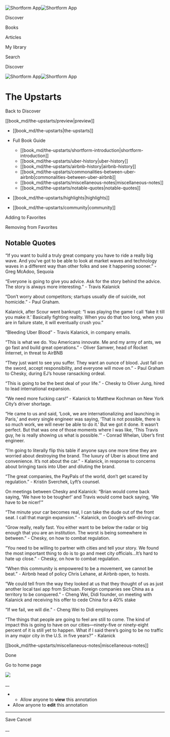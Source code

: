 ![Shortform App](/img/logo.36a2399e.svg)![Shortform App](/img/logo-dark.70c1b072.svg)

Discover

Books

Articles

My library

Search

Discover

![Shortform App](/img/logo.36a2399e.svg)![Shortform App](/img/logo-dark.70c1b072.svg)

# The Upstarts

Back to Discover

[[book_md/the-upstarts/preview|preview]]

  * [[book_md/the-upstarts|the-upstarts]]
  * Full Book Guide

    * [[book_md/the-upstarts/shortform-introduction|shortform-introduction]]
    * [[book_md/the-upstarts/uber-history|uber-history]]
    * [[book_md/the-upstarts/airbnb-history|airbnb-history]]
    * [[book_md/the-upstarts/commonalities-between-uber-airbnb|commonalities-between-uber-airbnb]]
    * [[book_md/the-upstarts/miscellaneous-notes|miscellaneous-notes]]
    * [[book_md/the-upstarts/notable-quotes|notable-quotes]]
  * [[book_md/the-upstarts/highlights|highlights]]
  * [[book_md/the-upstarts/community|community]]



Adding to Favorites 

Removing from Favorites 

## Notable Quotes

“If you want to build a truly great company you have to ride a really big wave. And you’ve got to be able to look at market waves and technology waves in a different way than other folks and see it happening sooner.” - Greg McAdoo, Sequoia

“Everyone is going to give you advice. Ask for the story behind the advice. The story is always more interesting.” - Travis Kalanick

“Don’t worry about competitors; startups usually die of suicide, not homicide.” - Paul Graham.

Kalanick, after Scour went bankrupt: “I was playing the game I call ‘fake it till you make it.’ Basically fighting reality. When you do that too long, when you are in failure state, it will eventually crush you.”

“Bleeding Uber Blood” - Travis Kalanick, in company emails.

“This is what we do. You Americans innovate. Me and my army of ants, we go fast and build great operations.” - Oliver Samwer, head of Rocket Internet, in threat to AirBNB

“They just want to see you suffer. They want an ounce of blood. Just fall on the sword, accept responsibility, and everyone will move on.” - Paul Graham to Chesky, during EJ’s house ransacking ordeal.

“This is going to be the best deal of your life.” - Chesky to Oliver Jung, hired to lead international expansion.

“We need more fucking cars!” - Kalanick to Matthew Kochman on New York City’s driver shortage.

“He came to us and said, ‘Look, we are internationalizing and launching in Paris,’ and every single engineer was saying, ‘That is not possible, there is so much work, we will never be able to do it.’ But we got it done. It wasn’t perfect. But that was one of those moments where I was like, ‘This Travis guy, he is really showing us what is possible.’” - Conrad Whelan, Uber’s first engineer.

“I’m going to literally flip this table if anyone says one more time they are worried about destroying the brand. The luxury of Uber is about time and convenience. It’s not about the car.” - Kalanick, in response to concerns about bringing taxis into Uber and diluting the brand.

“The great companies, the PayPals of the world, don’t get scared by regulation.” - Kristin Sverchek, Lyft’s counsel.

On meetings between Chesky and Kalanick: “Brian would come back saying, ‘We have to be tougher!’ and Travis would come back saying, ‘We have to be nicer!’”

“The minute your car becomes real, I can take the dude out of the front seat. I call that margin expansion.” - Kalanick, on Google’s self-driving car.

“Grow really, really fast. You either want to be below the radar or big enough that you are an institution. The worst is being somewhere in between.” - Chesky, on how to combat regulation.

“You need to be willing to partner with cities and tell your story. We found the most important thing to do is to go and meet city officials...It’s hard to hate up close.” - Chesky, on how to combat regulation.

“When this community is empowered to be a movement, we cannot be beat.” - Airbnb head of policy Chris Lehane, at Airbnb open, to hosts.

“We could tell from the way they looked at us that they thought of us as just another local taxi app from Sichuan. Foreign companies see China as a territory to be conquered.” - Cheng Wei, Didi founder, on meeting with Kalanick and receiving his offer to cede China for a 40% stake

“If we fail, we will die.” - Cheng Wei to Didi employees

“The things that people are going to feel are still to come. The kind of impact this is going to have on our cities—ninety-five or ninety-eight percent of it is still yet to happen. What if I said there’s going to be no traffic in any major city in the U.S. in five years?” - Kalanick

[[book_md/the-upstarts/miscellaneous-notes|miscellaneous-notes]]

Done

Go to home page 

![](https://bat.bing.com/action/0?ti=56018282&Ver=2&mid=8f93cec1-875b-4292-8bae-88ba118b1240&sid=1711133063fa11eebdec89a8b8ae3bbc&vid=171147a063fa11eea7440fcfeb230d96&vids=0&msclkid=N&pi=0&lg=en-US&sw=800&sh=600&sc=24&nwd=1&tl=Shortform%20%7C%20Book&p=https%3A%2F%2Fwww.shortform.com%2Fapp%2Fbook%2Fthe-upstarts%2Fnotable-quotes&r=&lt=440&evt=pageLoad&sv=1&rn=527476)

__

  *   * Allow anyone to **view** this annotation
  * Allow anyone to **edit** this annotation



* * *

Save Cancel

__



